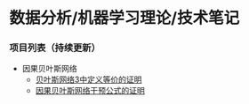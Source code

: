 # 数据分析/机器学习理论/技术笔记

### 项目列表（持续更新）
* 因果贝叶斯网络
	* [贝叶斯网络3中定义等价的证明](https://github.com/xzl524/technical_notebooks/blob/master/bn_equivalent_definition.ipynb)
	* [因果贝叶斯网络干预公式的证明](https://github.com/xzl524/technical_notebooks/blob/master/calculus_of_intervention.ipynb)
